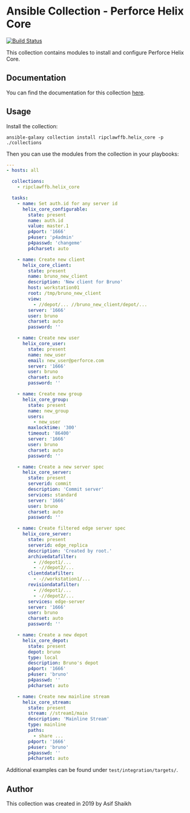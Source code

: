 # Ansible Collection - Perforce Helix Core

[![Build Status](https://travis-ci.org/ripclawffb/ansible-collection-helix-core.svg?branch=master)](https://travis-ci.org/ripclawffb/ansible-collection-helix-core)

This collection contains modules to install and configure Perforce Helix Core.

## Documentation

You can find the documentation for this collection [here](https://ripclawffb.github.io/ansible-collection-helix-core/collections/index_module.html).

## Usage

Install the collection:

    ansible-galaxy collection install ripclawffb.helix_core -p ./collections

Then you can use the modules from the collection in your playbooks:

```yaml
---
- hosts: all

  collections:
    - ripclawffb.helix_core

  tasks:
    - name: Set auth.id for any server id
      helix_core_configurable:
        state: present
        name: auth.id
        value: master.1
        p4port: '1666'
        p4user: 'p4admin'
        p4passwd: 'changeme'
        p4charset: auto

    - name: Create new client
      helix_core_client:
        state: present
        name: bruno_new_client
        description: 'New client for Bruno'
        host: workstation01
        root: /tmp/bruno_new_client
        view:
          - //depot/... //bruno_new_client/depot/...
        server: '1666'
        user: bruno
        charset: auto
        password: ''

    - name: Create new user
      helix_core_user:
        state: present
        name: new_user
        email: new_user@perforce.com
        server: '1666'
        user: bruno
        charset: auto
        password: ''

    - name: Create new group
      helix_core_group:
        state: present
        name: new_group
        users:
          - new_user
        maxlocktime: '300'
        timeout: '86400'
        server: '1666'
        user: bruno
        charset: auto
        password: ''

    - name: Create a new server spec
      helix_core_server:
        state: present
        serverid: commit
        description: 'Commit server'
        services: standard
        server: '1666'
        user: bruno
        charset: auto
        password: ''

    - name: Create filtered edge server spec
      helix_core_server:
        state: present
        serverid: edge_replica
        description: 'Created by root.'
        archivedatafilter:
          - //depot1/...
          - -//depot2/...
        clientdatafilter:
          - -//workstation1/...
        revisiondatafilter:
          - //depot1/...
          - -//depot2/...
        services: edge-server
        server: '1666'
        user: bruno
        charset: auto
        password: ''

    - name: Create a new depot
      helix_core_depot:
        state: present
        depot: bruno
        type: local
        description: Bruno's depot
        p4port: '1666'
        p4user: 'bruno'
        p4passwd: ''
        p4charset: auto

    - name: Create new mainline stream
      helix_core_stream:
        state: present
        stream: //stream1/main
        description: 'Mainline Stream'
        type: mainline
        paths:
          - share ...
        p4port: '1666'
        p4user: 'bruno'
        p4passwd: ''
        p4charset: auto
```

Additional examples can be found under `test/integration/targets/`.

## Author

This collection was created in 2019 by Asif Shaikh
